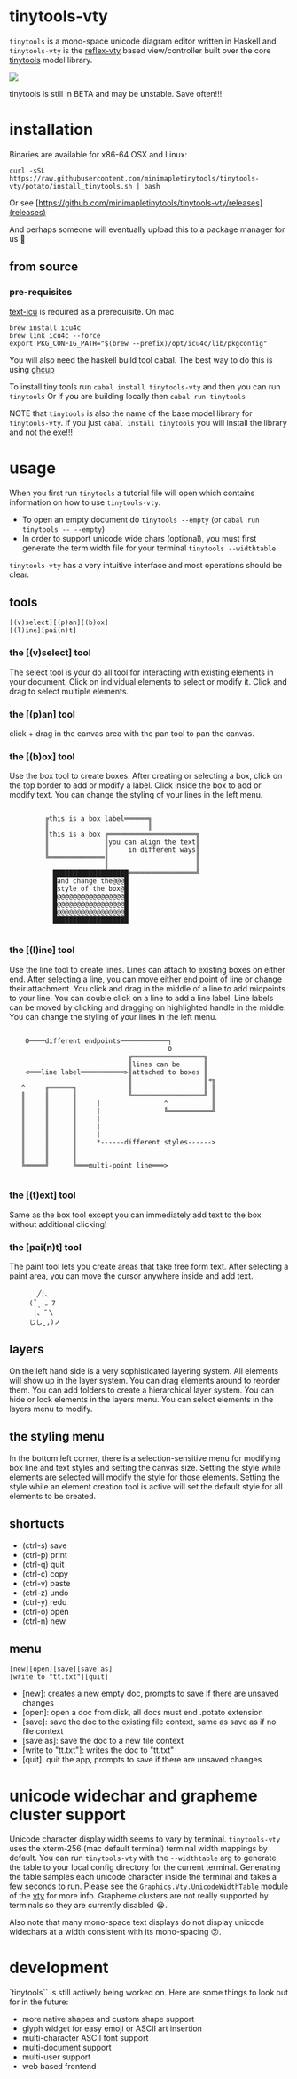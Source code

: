 # tinytools-vty

`tinytools` is a mono-space unicode diagram editor written in Haskell and `tinytools-vty` is the [reflex-vty](https://hackage.haskell.org/package/reflex-vty) based view/controller built over the core [tinytools](https://github.com/minimapletinytools/tinytools) model library.

![](screenshot.png)

tinytools is still in BETA and may be unstable. Save often!!!

# installation 

Binaries are available for x86-64 OSX and Linux:

```
curl -sSL https://raw.githubusercontent.com/minimapletinytools/tinytools-vty/potato/install_tinytools.sh | bash
```

Or see [https://github.com/minimapletinytools/tinytools-vty/releases](releases)

And perhaps someone will eventually upload this to a package manager for us 🥺

## from source

### pre-requisites
[text-icu](https://github.com/haskell/text-icu) is required as a prerequisite. On mac

```
brew install icu4c
brew link icu4c --force
export PKG_CONFIG_PATH="$(brew --prefix)/opt/icu4c/lib/pkgconfig"
```

You will also need the haskell build tool cabal. The best way to do this is using [ghcup](https://www.haskell.org/ghcup/)

To install tiny tools run `cabal install tinytools-vty` and then you can run `tinytools` 
Or if you are building locally then `cabal run tinytools`

NOTE that `tinytools` is also the name of the base model library for `tinytools-vty`. If you just `cabal install tinytools` you will install the library and not the exe!!!

# usage

When you first run `tinytools` a tutorial file will open which contains information on how to use `tinytools-vty`. 
- To open an empty document do `tinytools --empty` (or `cabal run tinytools -- --empty`) 
- In order to support unicode wide chars (optional), you must first generate the term width file for your terminal `tinytools --widthtable`

`tinytools-vty` has a very intuitive interface and most operations should be clear.

## tools
```
[(v)select][(p)an][(b)ox]      
[(l)ine][pai(n)t]   
```

### the [(v)select] tool

The select tool is your do all tool for interacting with existing elements in your document. Click on individual elements to select or modify it. Click and drag to select multiple elements.

### the [(p)an] tool

click + drag in the canvas area with the pan tool to pan the canvas.

### the [(b)ox] tool

Use the box tool to create boxes. After creating or selecting a box, click on the top border to add or modify a label. Click inside the box to add or modify text. You can change the styling of your lines in the left menu.

```
                                                                                               
         ╔this is a box label══════╗                                                           
         ║                         ║                                                           
         ║this is a box ╔══════════════════════╗                                               
         ║              ║you can align the text║                                               
         ║              ║     in different ways║                                               
         ╚══════════════║                      ║                                               
                        ║                      ║                                               
           ███████████████████═════════════════╝                                               
           █and change the@@@█                                                                 
           █style of the box@█                                                                 
           █@@@@@@@@@@@@@@@@@█                                                                 
           █@@@@@@@@@@@@@@@@@█                                                                 
           █@@@@@@@@@@@@@@@@@█                                                                 
           ███████████████████                                                                 
                                                  
```

### the [(l)ine] tool

Use the line tool to create lines. Lines can attach to existing boxes on either end. After selecting a line, you can move either end point of line or change their attachment. You click and drag in the middle of a line to add midpoints to your line. You can double click on a line to add a line label. Line labels can be moved by clicking and dragging on highlighted handle in the middle. You can change the styling of your lines in the left menu.

```
                                                                                               
    O────different endpoints────────────┐                                                      
                                        O                                                      
                              ╔══════════════════╗                                             
                              ║lines can be      ║                                             
    <═══line label═══════════>║attached to boxes ║                                             
                              ║                  ║<╗                                           
   ^     ╔══════╗             ║                  ║ ║                                           
   ║     ║      ║             ╚══════════════════╝ ║                                           
   ║     ║      ║     |                ^           ║                                           
   ║     ║      ║     |                ╚═══════════╝                                           
   ║     ║      ║     |                                                                        
   ║     ║      ║     |                                                                        
   ║     ║      ║     |                                                                        
   ║     ║      ║     *------different styles------>                                           
   ║     ║      ║                                                                              
   ║     ║      ║                                                                              
   ╚═════╝      ╚═══multi-point line═══>                                                       
                                                                                               
```

### the [(t)ext] tool

Same as the box tool except you can immediately add text to the box without additional clicking!

### the [pai(n)t] tool

The paint tool lets you create areas that take free form text. After selecting a paint area, you can move the cursor anywhere inside and add text.

```
       ╱|、
     (˚ˎ 。7  
      |、˜〵          
     じしˍ,)ノ
```

## layers

On the left hand side is a very sophisticated layering system. All elements will show up in the layer system. You can drag elements around to reorder them. You can add folders to create a hierarchical layer system. You can hide or lock elements in the layers menu. You can select elements in the layers menu to modify.

## the styling menu

In the bottom left corner, there is a selection-sensitive menu for modifying box line and text styles and setting the canvas size.
Setting the style while elements are selected will modify the style for those elements.
Setting the style while an element creation tool is active will set the default style for all elements to be created.

## shortucts

- (ctrl-s) save
- (ctrl-p) print
- (ctrl-q) quit
- (ctrl-c) copy
- (ctrl-v) paste
- (ctrl-z) undo
- (ctrl-y) redo
- (ctrl-o) open
- (ctrl-n) new


## menu
```
[new][open][save][save as]     
[write to "tt.txt"][quit] 
```

- [new]: creates a new empty doc, prompts to save if there are unsaved changes
- [open]: open a doc from disk, all docs must end .potato extension
- [save]: save the doc to the existing file context, same as save as if no file context
- [save as]: save the doc to a new file context
- [write to "tt.txt"]: writes the doc to "tt.txt"
- [quit]: quit the app, prompts to save if there are unsaved changes


# unicode widechar and grapheme cluster support

Unicode character display width seems to vary by terminal. `tinytools-vty` uses the xterm-256 (mac default terminal) terminal width mappings by default. You can run `tinytools-vty` with the `--widthtable` arg to generate the table to your local config directory for the current terminal. Generating the table samples each unicode character inside the terminal and takes a few seconds to run. Please see the `Graphics.Vty.UnicodeWidthTable` module of the [vty](https://hackage.haskell.org/package/vty) for more info. Grapheme clusters are not really supported by terminals so they are currently disabled 😭.

Also note that many mono-space text displays do not display unicode widechars at a width consistent with its mono-spacing 😕. 


# development

`tinytools`` is still actively being worked on. Here are some things to look out for in the future:

- more native shapes and custom shape support
- glyph widget for easy emoji or ASCII art insertion
- multi-character ASCII font support 
- multi-document support
- multi-user support
- web based frontend